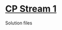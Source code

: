[CP Stream 1](https://github.com/anurudhp/CPHaskell/wiki/CP-Stream-1)
=====================================================================
Solution files
